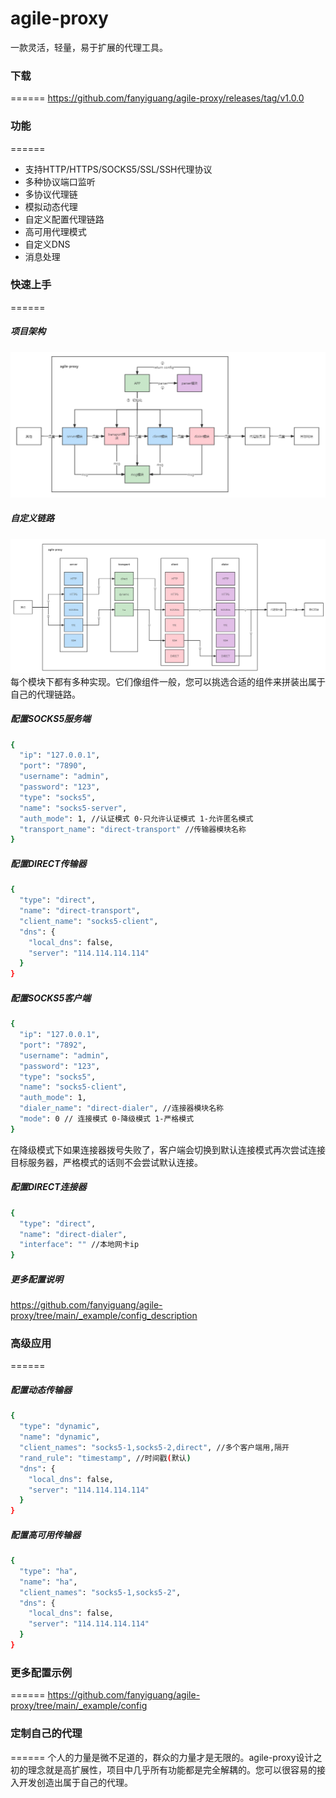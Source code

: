 agile-proxy
======
一款灵活，轻量，易于扩展的代理工具。

### 下载
======
https://github.com/fanyiguang/agile-proxy/releases/tag/v1.0.0

### 功能
======
* 支持HTTP/HTTPS/SOCKS5/SSL/SSH代理协议
* 多种协议端口监听
* 多协议代理链
* 模拟动态代理
* 自定义配置代理链路
* 高可用代理模式
* 自定义DNS
* 消息处理

### 快速上手
======
##### 项目架构
![image](https://github.com/fanyiguang/agile-proxy/blob/main/_example/res/agile_proxy.png)

##### 自定义链路 
![image](https://github.com/fanyiguang/agile-proxy/blob/main/_example/res/muti_link.png)  
每个模块下都有多种实现。它们像组件一般，您可以挑选合适的组件来拼装出属于自己的代理链路。

##### 配置SOCKS5服务端
```bash
{
  "ip": "127.0.0.1",
  "port": "7890",
  "username": "admin",
  "password": "123",
  "type": "socks5",
  "name": "socks5-server",
  "auth_mode": 1, //认证模式 0-只允许认证模式 1-允许匿名模式
  "transport_name": "direct-transport" //传输器模块名称
}
```

##### 配置DIRECT传输器
```bash
{
  "type": "direct",
  "name": "direct-transport",
  "client_name": "socks5-client",
  "dns": {
    "local_dns": false,
    "server": "114.114.114.114"
  }
}
```

##### 配置SOCKS5客户端
```bash
{
  "ip": "127.0.0.1",
  "port": "7892",
  "username": "admin",
  "password": "123",
  "type": "socks5",
  "name": "socks5-client",
  "auth_mode": 1,
  "dialer_name": "direct-dialer", //连接器模块名称
  "mode": 0 // 连接模式 0-降级模式 1-严格模式
}
```
在降级模式下如果连接器拨号失败了，客户端会切换到默认连接模式再次尝试连接目标服务器，严格模式的话则不会尝试默认连接。

##### 配置DIRECT连接器
```bash
{
  "type": "direct",
  "name": "direct-dialer",
  "interface": "" //本地网卡ip
}
```

##### 更多配置说明
https://github.com/fanyiguang/agile-proxy/tree/main/_example/config_description

### 高级应用
======
##### 配置动态传输器
```bash
{
  "type": "dynamic",
  "name": "dynamic",
  "client_names": "socks5-1,socks5-2,direct", //多个客户端用,隔开
  "rand_rule": "timestamp", //时间戳(默认)
  "dns": {
    "local_dns": false,
    "server": "114.114.114.114"
  }
}
```

##### 配置高可用传输器
```bash
{
  "type": "ha",
  "name": "ha",
  "client_names": "socks5-1,socks5-2",
  "dns": {
    "local_dns": false,
    "server": "114.114.114.114"
  }
}
```

### 更多配置示例
======
https://github.com/fanyiguang/agile-proxy/tree/main/_example/config

### 定制自己的代理
======
个人的力量是微不足道的，群众的力量才是无限的。agile-proxy设计之初的理念就是高扩展性，项目中几乎所有功能都是完全解耦的。您可以很容易的接入开发创造出属于自己的代理。





